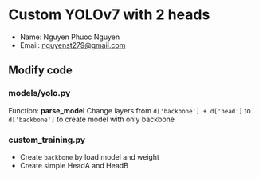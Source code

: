 # Custom YOLOv7 with 2 heads

- Name: Nguyen Phuoc Nguyen
- Email: nguyenst279@gmail.com 

## Modify code
### models/yolo.py
Function: **parse_model**
Change layers from `d['backbone'] + d['head']` to `d['backbone']` to create model with only backbone

### custom_training.py
- Create `backbone` by load model and weight
- Create simple HeadA and HeadB

